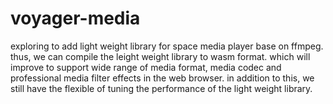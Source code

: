 # voyager-media

exploring to add light weight library for space media player base on ffmpeg. thus, we can compile the leight weight library to wasm format. 
which will improve to support wide range of media format, media codec and professional media filter effects in the web browser. in addition to this,
we still have the flexible of tuning the performance of the light weight library.
